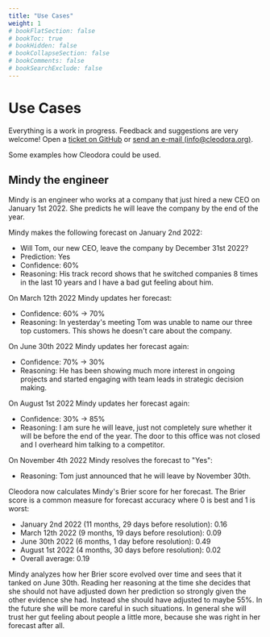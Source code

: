 ```yaml
---
title: "Use Cases"
weight: 1
# bookFlatSection: false
# bookToc: true
# bookHidden: false
# bookCollapseSection: false
# bookComments: false
# bookSearchExclude: false
---
```


# Use Cases

Everything is a work in progress. Feedback and suggestions are very welcome!
Open a [ticket on
GitHub](https://github.com/cleodora-forecasting/cleodora/issues) or [send an
e-mail (info@cleodora.org)](mailto:info@cleodora.org).

Some examples how Cleodora could be used.

## Mindy the engineer

Mindy is an engineer who works at a company that just hired a new CEO on
January 1st 2022. She predicts he will leave the company by the end of the
year.

Mindy makes the following forecast on January 2nd 2022:

* Will Tom, our new CEO, leave the company by December 31st 2022?
* Prediction: Yes
* Confidence: 60%
* Reasoning: His track record shows that he switched companies 8 times in the
  last 10 years and I have a bad gut feeling about him.

On March 12th 2022 Mindy updates her forecast:

* Confidence: 60% → 70%
* Reasoning: In yesterday's meeting Tom was unable to name our three top
  customers. This shows he doesn't care about the company.

On June 30th 2022 Mindy updates her forecast again:

* Confidence: 70% → 30%
* Reasoning: He has been showing much more interest in ongoing projects and
  started engaging with team leads in strategic decision making.

On August 1st 2022 Mindy updates her forecast again:

* Confidence: 30% → 85%
* Reasoning: I am sure he will leave, just not completely sure whether it will
  be before the end of the year. The door to this office was not closed and I
  overheard him talking to a competitor.

On November 4th 2022 Mindy resolves the forecast to "Yes":

* Reasoning: Tom just announced that he will leave by November 30th.

Cleodora now calculates Mindy's Brier score for her forecast. The Brier score
is a common measure for forecast accuracy where 0 is best and 1 is worst:

* January 2nd 2022 (11 months, 29 days before resolution): 0.16
* March 12th 2022 (9 months, 19 days before resolution): 0.09
* June 30th 2022 (6 months, 1 day before resolution): 0.49
* August 1st 2022 (4 months, 30 days before resolution): 0.02
* Overall average: 0.19

Mindy analyzes how her Brier score evolved over time and sees that it tanked on
June 30th. Reading her reasoning at the time she decides that she should not
have adjusted down her prediction so strongly given the other evidence she had.
Instead she should have adjusted to maybe 55%. In the future she will be more
careful in such situations. In general she will trust her gut feeling about
people a little more, because she was right in her forecast after all.
